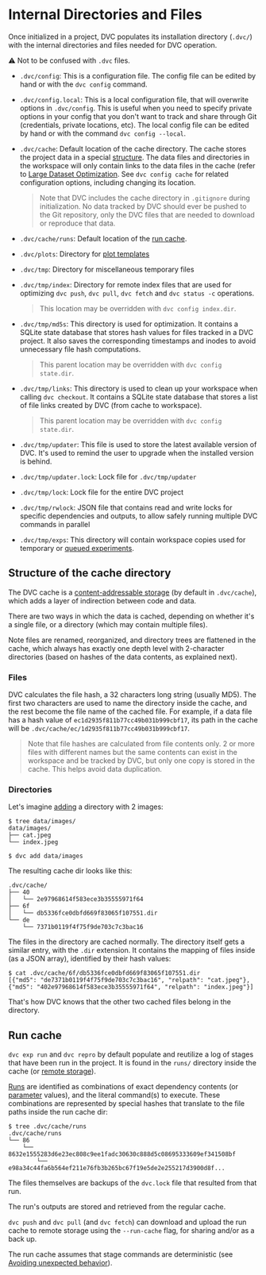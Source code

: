 # Internal Directories and Files

Once initialized in a <abbr>project</abbr>, DVC populates its installation
directory (`.dvc/`) with the internal directories and files needed for DVC
operation.

⚠️ Not to be confused with `.dvc` files.

- `.dvc/config`: This is a configuration file. The config file can be edited by
  hand or with the `dvc config` command.

- `.dvc/config.local`: This is a local configuration file, that will overwrite
  options in `.dvc/config`. This is useful when you need to specify private
  options in your config that you don't want to track and share through Git
  (credentials, private locations, etc). The local config file can be edited by
  hand or with the command `dvc config --local`.

- `.dvc/cache`: Default location of the <abbr>cache</abbr> directory. The cache
  stores the project data in a special
  [structure](#structure-of-the-cache-directory). The data files and directories
  in the <abbr>workspace</abbr> will only contain links to the data files in the
  cache (refer to
  [Large Dataset Optimization](/doc/user-guide/data-management/large-dataset-optimization).
  See `dvc config cache` for related configuration options, including changing
  its location.

  > Note that DVC includes the cache directory in `.gitignore` during
  > initialization. No data tracked by DVC should ever be pushed to the Git
  > repository, only the <abbr>DVC files</abbr> that are needed to download or
  > reproduce that data.

- `.dvc/cache/runs`: Default location of the [run cache](#run-cache).

- `.dvc/plots`: Directory for
  [plot templates](/doc/user-guide/experiment-management/visualizing-plots#plot-templates-data-series-only)

- `.dvc/tmp`: Directory for miscellaneous temporary files

- `.dvc/tmp/index`: Directory for remote index files that are used for
  optimizing `dvc push`, `dvc pull`, `dvc fetch` and `dvc status -c` operations.

  > This location may be overridden with `dvc config index.dir`.

- `.dvc/tmp/md5s`: This directory is used for optimization. It contains a SQLite
  state database that stores hash values for files tracked in a DVC project. It
  also saves the corresponding timestamps and inodes to avoid unnecessary file
  hash computations.

  > This parent location may be overridden with `dvc config state.dir`.

- `.dvc/tmp/links`: This directory is used to clean up your workspace when
  calling `dvc checkout`. It contains a SQLite state database that stores a list
  of file links created by DVC (from cache to <abbr>workspace</abbr>).

  > This parent location may be overridden with `dvc config state.dir`.

- `.dvc/tmp/updater`: This file is used to store the latest available version of
  DVC. It's used to remind the user to upgrade when the installed version is
  behind.

- `.dvc/tmp/updater.lock`: Lock file for `.dvc/tmp/updater`

- `.dvc/tmp/lock`: Lock file for the entire DVC project

- `.dvc/tmp/rwlock`: JSON file that contains read and write locks for specific
  dependencies and outputs, to allow safely running multiple DVC commands in
  parallel

- `.dvc/tmp/exps`: This directory will contain workspace copies used for
  temporary or [queued experiments].

[queued experiments]:
  /doc/user-guide/experiment-management/running-experiments#the-experiments-queue

## Structure of the cache directory

The DVC cache is a [content-addressable storage] (by default in `.dvc/cache`),
which adds a layer of indirection between code and data.

There are two ways in which the data is <abbr>cached</abbr>, depending on
whether it's a single file, or a directory (which may contain multiple files).

Note files are renamed, reorganized, and directory trees are flattened in the
cache, which always has exactly one depth level with 2-character directories
(based on hashes of the data contents, as explained next).

[content-addressable storage]:
  https://en.wikipedia.org/wiki/Content-addressable_storage

### Files

DVC calculates the file hash, a 32 characters long string (usually MD5). The
first two characters are used to name the directory inside the cache, and the
rest become the file name of the cached file. For example, if a data file has a
hash value of `ec1d2935f811b77cc49b031b999cbf17`, its path in the cache will be
`.dvc/cache/ec/1d2935f811b77cc49b031b999cbf17`.

> Note that file hashes are calculated from file contents only. 2 or more files
> with different names but the same contents can exist in the workspace and be
> tracked by DVC, but only one copy is stored in the cache. This helps avoid
> data duplication.

### Directories

Let's imagine [adding](/doc/command-reference/add) a directory with 2 images:

```cli
$ tree data/images/
data/images/
├── cat.jpeg
└── index.jpeg

$ dvc add data/images
```

The resulting cache dir looks like this:

```cli
.dvc/cache/
├── 40
│   └── 2e97968614f583ece3b35555971f64
├── 6f
│   └── db5336fce0dbfd669f83065f107551.dir
└── de
    └── 7371b0119f4f75f9de703c7c3bac16
```

The files in the directory are cached normally. The directory itself gets a
similar entry, with the `.dir` extension. It contains the mapping of files
inside (as a JSON array), identified by their hash values:

```cli
$ cat .dvc/cache/6f/db5336fce0dbfd669f83065f107551.dir
[{"md5": "de7371b0119f4f75f9de703c7c3bac16", "relpath": "cat.jpeg"},
{"md5": "402e97968614f583ece3b35555971f64", "relpath": "index.jpeg"}]
```

That's how DVC knows that the other two cached files belong in the directory.

## Run cache

`dvc exp run` and `dvc repro` by default populate and reutilize a log of stages
that have been run in the project. It is found in the `runs/` directory inside
the cache (or [remote storage]).

[Runs] are identified as combinations of exact <abbr>dependency</abbr> contents
(or [parameter] values), and the literal command(s) to execute. These
combinations are represented by special hashes that translate to the file paths
inside the run cache dir:

[remote storage]: /doc/user-guide/data-management/remote-storage
[runs]: /doc/user-guide/pipelines/run-cache
[parameter]: /doc/command-reference/params

```cli
$ tree .dvc/cache/runs
.dvc/cache/runs
└── 86
    └── 8632e1555283d6e23ec808c9ee1fadc30630c888d5c08695333609ef341508bf
        └── e98a34c44fa6b564ef211e76fb3b265bc67f19e5de2e255217d3900d8f...
```

The files themselves are backups of the `dvc.lock` file that resulted from that
run.

<admon type="info">

The run's <abbr>outputs</abbr> are stored and retrieved from the regular cache.

</admon>

<admon type="tip">

`dvc push` and `dvc pull` (and `dvc fetch`) can download and upload the run
cache to remote storage using the `--run-cache` flag, for sharing and/or as a
back up.

</admon>

<admon type="warn">

The run cache assumes that stage commands are deterministic (see [Avoiding
unexpected behavior]).

</admon>

[avoiding unexpected behavior]:
  /doc/user-guide/project-structure/dvcyaml-files#avoiding-unexpected-behavior
